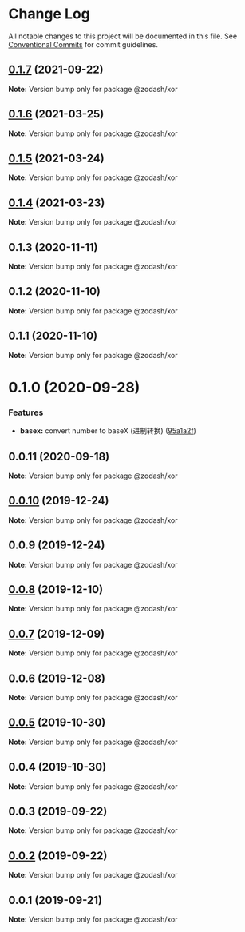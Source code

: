 # Change Log

All notable changes to this project will be documented in this file.
See [Conventional Commits](https://conventionalcommits.org) for commit guidelines.

## [0.1.7](https://github.com/zcorky/zodash/compare/@zodash/xor@0.1.6...@zodash/xor@0.1.7) (2021-09-22)

**Note:** Version bump only for package @zodash/xor





## [0.1.6](https://github.com/zcorky/zodash/compare/@zodash/xor@0.1.5...@zodash/xor@0.1.6) (2021-03-25)

**Note:** Version bump only for package @zodash/xor





## [0.1.5](https://github.com/zcorky/zodash/compare/@zodash/xor@0.1.4...@zodash/xor@0.1.5) (2021-03-24)

**Note:** Version bump only for package @zodash/xor





## [0.1.4](https://github.com/zcorky/zodash/compare/@zodash/xor@0.1.3...@zodash/xor@0.1.4) (2021-03-23)

**Note:** Version bump only for package @zodash/xor





## 0.1.3 (2020-11-11)

**Note:** Version bump only for package @zodash/xor





## 0.1.2 (2020-11-10)

**Note:** Version bump only for package @zodash/xor





## 0.1.1 (2020-11-10)

**Note:** Version bump only for package @zodash/xor





# 0.1.0 (2020-09-28)


### Features

* **basex:** convert number to baseX (进制转换) ([95a1a2f](https://github.com/zcorky/zodash/commit/95a1a2f361d73de5caa3b8e297c1643e97e40983))





## 0.0.11 (2020-09-18)

**Note:** Version bump only for package @zodash/xor





## [0.0.10](https://github.com/zcorky/zodash/compare/@zodash/xor@0.0.9...@zodash/xor@0.0.10) (2019-12-24)

**Note:** Version bump only for package @zodash/xor





## 0.0.9 (2019-12-24)

**Note:** Version bump only for package @zodash/xor





## [0.0.8](https://github.com/zcorky/zodash/compare/@zodash/xor@0.0.7...@zodash/xor@0.0.8) (2019-12-10)

**Note:** Version bump only for package @zodash/xor





## [0.0.7](https://github.com/zcorky/zodash/compare/@zodash/xor@0.0.6...@zodash/xor@0.0.7) (2019-12-09)

**Note:** Version bump only for package @zodash/xor





## 0.0.6 (2019-12-08)

**Note:** Version bump only for package @zodash/xor





## [0.0.5](https://github.com/zcorky/zodash/compare/@zodash/xor@0.0.4...@zodash/xor@0.0.5) (2019-10-30)

**Note:** Version bump only for package @zodash/xor





## 0.0.4 (2019-10-30)

**Note:** Version bump only for package @zodash/xor





## 0.0.3 (2019-09-22)

**Note:** Version bump only for package @zodash/xor





## [0.0.2](https://github.com/zcorky/zodash/compare/@zodash/xor@0.0.1...@zodash/xor@0.0.2) (2019-09-22)

**Note:** Version bump only for package @zodash/xor





## 0.0.1 (2019-09-21)

**Note:** Version bump only for package @zodash/xor

